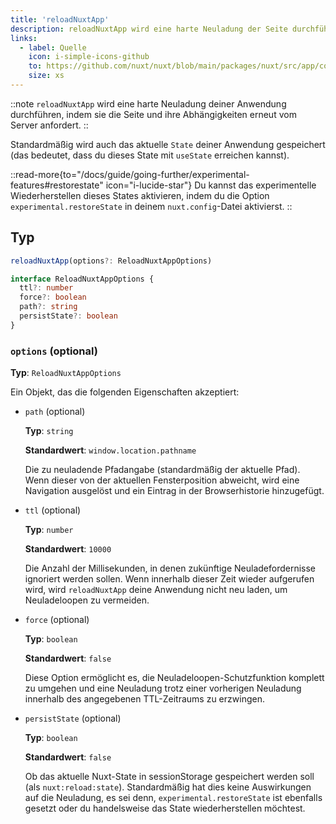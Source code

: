 ```yaml
---
title: 'reloadNuxtApp'
description: reloadNuxtApp wird eine harte Neuladung der Seite durchführen.
links:
  - label: Quelle
    icon: i-simple-icons-github
    to: https://github.com/nuxt/nuxt/blob/main/packages/nuxt/src/app/composables/chunk.ts
    size: xs
---
```


::note
`reloadNuxtApp` wird eine harte Neuladung deiner Anwendung durchführen, indem sie die Seite und ihre Abhängigkeiten erneut vom Server anfordert.
::

Standardmäßig wird auch das aktuelle `State` deiner Anwendung gespeichert (das bedeutet, dass du dieses State mit `useState` erreichen kannst).

::read-more{to="/docs/guide/going-further/experimental-features#restorestate" icon="i-lucide-star"}
Du kannst das experimentelle Wiederherstellen dieses States aktivieren, indem du die Option `experimental.restoreState` in deinem `nuxt.config`-Datei aktivierst.
::

## Typ

```ts
reloadNuxtApp(options?: ReloadNuxtAppOptions)

interface ReloadNuxtAppOptions {
  ttl?: number
  force?: boolean
  path?: string
  persistState?: boolean
}
```

### `options` (optional)

**Typ**: `ReloadNuxtAppOptions`

Ein Objekt, das die folgenden Eigenschaften akzeptiert:

- `path` (optional)

  **Typ**: `string`

  **Standardwert**: `window.location.pathname`

  Die zu neuladende Pfadangabe (standardmäßig der aktuelle Pfad). Wenn dieser von der aktuellen Fensterposition abweicht, wird eine Navigation ausgelöst und ein Eintrag in der Browserhistorie hinzugefügt.

- `ttl` (optional)

  **Typ**: `number`

  **Standardwert**: `10000`

  Die Anzahl der Millisekunden, in denen zukünftige Neuladefordernisse ignoriert werden sollen. Wenn innerhalb dieser Zeit wieder aufgerufen wird, wird `reloadNuxtApp` deine Anwendung nicht neu laden, um Neuladeloopen zu vermeiden.

- `force` (optional)

  **Typ**: `boolean`

  **Standardwert**: `false`

  Diese Option ermöglicht es, die Neuladeloopen-Schutzfunktion komplett zu umgehen und eine Neuladung trotz einer vorherigen Neuladung innerhalb des angegebenen TTL-Zeitraums zu erzwingen.

- `persistState` (optional)

  **Typ**: `boolean`

  **Standardwert**: `false`

  Ob das aktuelle Nuxt-State in sessionStorage gespeichert werden soll (als `nuxt:reload:state`). Standardmäßig hat dies keine Auswirkungen auf die Neuladung, es sei denn, `experimental.restoreState` ist ebenfalls gesetzt oder du handelsweise das State wiederherstellen möchtest.